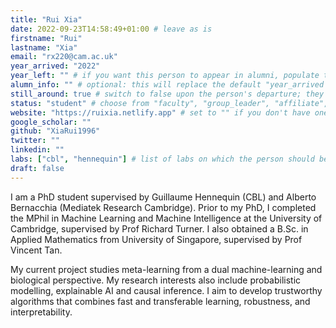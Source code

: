```yaml
---
title: "Rui Xia"
date: 2022-09-23T14:58:49+01:00 # leave as is
firstname: "Rui"
lastname: "Xia"
email: "rx220@cam.ac.uk"
year_arrived: "2022"
year_left: "" # if you want this person to appear in alumni, populate this 
alumn_info: "" # optional: this will replace the default "year_arrived -- year_left" date range shown next to the person's name in the alumni list 
still_around: true # switch to false upon the person's departure; they will then appear in the list of alumni
status: "student" # choose from "faculty", "group_leader", "affiliate", "postdoc", "student", "visitor", "support", "admin"
website: "https://ruixia.netlify.app" # set to "" if you don't have one
google_scholar: ""
github: "XiaRui1996"
twitter: ""
linkedin: ""
labs: ["cbl", "hennequin"] # list of labs on which the person should be displayed (use "cbl" to display on the main CBL website, and the PI's lastname (lowercase) for individual lab's websites, e.g. "hennequin")
draft: false
---
```


<!-- Use the space below for the biography, in Markdown format. This is what will be displayed on the person's page, where you land upon clicking on the person's picture in the "People" list -->

I am a PhD student supervised by Guillaume Hennequin (CBL) and Alberto
Bernacchia (Mediatek Research Cambridge).  Prior to my PhD, I completed the
MPhil in Machine Learning and Machine Intelligence at the University of
Cambridge, supervised by Prof Richard Turner. I also obtained a B.Sc. in
Applied Mathematics from University of Singapore, supervised by Prof Vincent
Tan.

My current project studies meta-learning from a dual machine-learning and
biological perspective. My research interests also include probabilistic
modelling, explainable AI and causal inference. I aim to develop trustworthy
algorithms that combines fast and transferable learning, robustness, and
interpretability.

